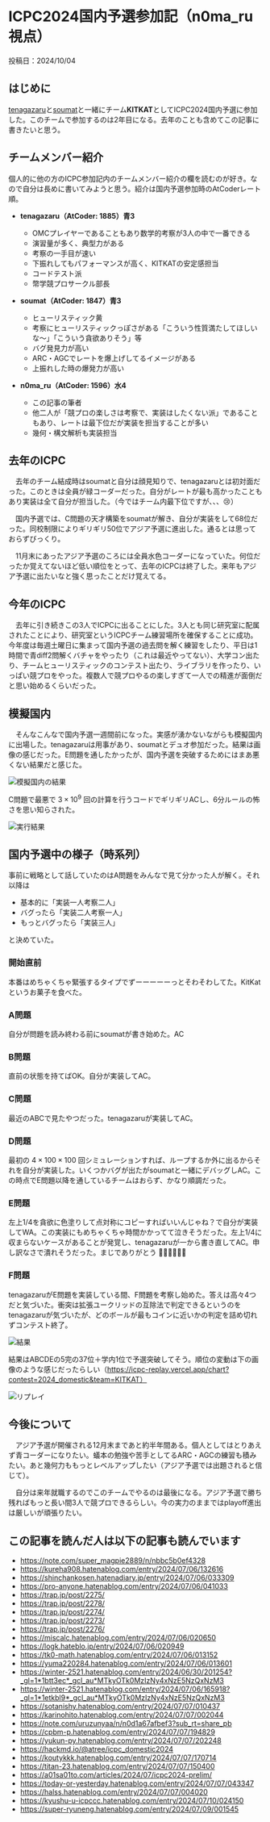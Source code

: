 # ICPC2024国内予選参加記（n0ma_ru視点）

投稿日：2024/10/04

## はじめに

[tenagazaru](https://atcoder.jp/users/tenagazaru)と[soumat](https://atcoder.jp/users/soumat)と一緒にチーム**KITKAT**としてICPC2024国内予選に参加した。このチームで参加するのは2年目になる。去年のことも含めてこの記事に書きたいと思う。

## チームメンバー紹介

個人的に他の方のICPC参加記内のチームメンバー紹介の欄を読むのが好き。なので自分は長めに書いてみようと思う。紹介は国内予選参加時のAtCoderレート順。

- **tenagazaru（AtCoder: 1885）青3**
    - OMCプレイヤーであることもあり数学的考察が3人の中で一番できる
    - 演習量が多く、典型力がある
    - 考察の一手目が速い
    - 下振れしてもパフォーマンスが高く、KITKATの安定感担当
    - コードテスト派
    - 幣学競プロサークル部長

- **soumat（AtCoder: 1847）青3**
    - ヒューリスティック黄
    - 考察にヒューリスティックっぽさがある「こういう性質満たしてほしいな～」「こういう貪欲ありそう」等
    - バグ発見力が高い
    - ARC・AGCでレートを爆上げしてるイメージがある
    - 上振れした時の爆発力が高い

- **n0ma_ru（AtCoder: 1596）水4**
    - この記事の筆者
    - 他二人が「競プロの楽しさは考察で、実装はしたくない派」であることもあり、レートは最下位だが実装を担当することが多い
    - 幾何・構文解析も実装担当

## 去年のICPC

　去年のチーム結成時はsoumatと自分は顔見知りで、tenagazaruとは初対面だった。このときは全員が緑コーダーだった。自分がレートが最も高かったこともあり実装は全て自分が担当した。（今ではチーム内最下位ですが、、、😢）

　国内予選では、C問題の天才構築をsoumatが解き、自分が実装をして68位だった。同校制限によりギリギリ50位でアジア予選に進出した。通るとは思っておらずびっくり。

　11月末にあったアジア予選のころには全員水色コーダーになっていた。何位だったか覚えてないほど低い順位をとって、去年のICPCは終了した。来年もアジア予選に出たいなと強く思ったことだけ覚えてる。

## 今年のICPC

　去年に引き続きこの3人でICPCに出ることにした。3人とも同じ研究室に配属されたことにより、研究室というICPCチーム練習場所を確保することに成功。今年度は毎週土曜日に集まって国内予選の過去問を解く練習をしたり、平日は1時間で青diff2問解くバチャをやったり（これは最近やってない）、大学コン出たり、チームヒューリスティックのコンテスト出たり、ライブラリを作ったり、いっぱい競プロをやった。複数人で競プロやるの楽しすぎて一人での精進が面倒だと思い始めるくらいだった。

## 模擬国内

　そんなこんなで国内予選一週間前になった。実感が湧かないながらも模擬国内に出場した。tenagazaruは用事があり、soumatとデュオ参加だった。結果は画像の感じだった。E問題を通したかったが、国内予選を突破するためにはまあ悪くない結果だと感じた。

![模擬国内の結果](fig/mogi.png)

C問題で最悪で $3 \times 10^9$ 回の計算を行うコードでギリギリACし、6分ルールの怖さを思い知らされた。

![実行結果](fig/mogi-run.png)

## 国内予選中の様子（時系列）

事前に戦略として話していたのはA問題をみんなで見て分かった人が解く。それ以降は

- 基本的に「実装一人考察二人」
- バグったら「実装二人考察一人」
- もっとバグったら「実装三人」

と決めていた。

### 開始直前

本番はめちゃくちゃ緊張するタイプでずーーーーーっとそわそわしてた。KitKatというお菓子を食べた。

### A問題

自分が問題を読み終わる前にsoumatが書き始めた。AC

### B問題

直前の状態を持てばOK。自分が実装してAC。

### C問題

最近のABCで見たやつだった。tenagazaruが実装してAC。

### D問題

最初の $4\times100\times100$ 回シミュレーションすれば、ループするか外に出るからそれを自分が実装した。いくつかバグが出たがsoumatと一緒にデバッグしAC。この時点でE問題以降を通しているチームはおらず、かなり順調だった。

### E問題

左上1/4を貪欲に色塗りして点対称にコピーすればいいんじゃね？で自分が実装してWA。この実装にもめちゃくちゃ時間かかってて泣きそうだった。左上1/4に収まらないケースがあることが発覚し、tenagazaruが一から書き直してAC。申し訳なさで潰れそうだった。まじでありがとう 🙇🙇🙇🙇🙇🙇

### F問題

tenagazaruがE問題を実装している間、F問題を考察し始めた。答えは高々4つだと気づいた。衝突は拡張ユークリッドの互除法で判定できるというのをtenagazaruが気づいたが、どのボールが最もコインに近いかの判定を詰め切れずコンテスト終了。

![結果](fig/icpc-result.png)

結果はABCDEの5完の37位＋学内1位で予選突破してそう。順位の変動は下の画像のような感じだったらしい（https://icpc-replay.vercel.app/chart?contest=2024_domestic&team=KITKAT）

![リプレイ](fig/icpc-replay.png)

## 今後について

　アジア予選が開催される12月末まであと約半年間ある。個人としてはとりあえず青コーダーになりたい。蟻本の勉強や苦手としてるARC・AGCの練習も積みたい。あと幾何力ももっとレベルアップしたい（アジア予選では出題されると信じて）。

　自分は来年就職するのでこのチームでやるのは最後になる。アジア予選で勝ち残ればもっと長い間3人で競プロできるらしい。今の実力のままではplayoff進出は厳しいが頑張りたい。

## この記事を読んだ人は以下の記事も読んでいます

- https://note.com/super_magpie2889/n/nbbc5b0ef4328
- https://kureha908.hatenablog.com/entry/2024/07/06/132616
- https://shinchankosen.hatenadiary.jp/entry/2024/07/06/033309
- https://pro-anyone.hatenablog.com/entry/2024/07/06/041033
- https://trap.jp/post/2275/
- https://trap.jp/post/2278/
- https://trap.jp/post/2274/
- https://trap.jp/post/2273/
- https://trap.jp/post/2276/
- https://miscalc.hatenablog.com/entry/2024/07/06/020650
- https://logk.hateblo.jp/entry/2024/07/06/020949
- https://tk0-math.hatenablog.com/entry/2024/07/06/013152
- https://yuma220284.hatenablog.com/entry/2024/07/06/013601
- https://winter-2521.hatenablog.com/entry/2024/06/30/201254?_gl=1*1btt3ec*_gcl_au*MTkyOTk0MzIzNy4xNzE5NzQxNzM3
- https://winter-2521.hatenablog.com/entry/2024/07/06/165918?_gl=1*1etkbl9*_gcl_au*MTkyOTk0MzIzNy4xNzE5NzQxNzM3
- https://sotanishy.hatenablog.com/entry/2024/07/07/010437
- https://karinohito.hatenablog.com/entry/2024/07/07/002044
- https://note.com/uruzunyaa/n/n0d1a67afbef3?sub_rt=share_pb
- https://cpbm-p.hatenablog.com/entry/2024/07/07/194829
- https://yukun-py.hatenablog.com/entry/2024/07/07/202248
- https://hackmd.io/@atree/icpc_domestic2024
- https://koutykkk.hatenablog.com/entry/2024/07/07/170714
- https://titan-23.hatenablog.com/entry/2024/07/07/150400
- https://a01sa01to.com/articles/2024/07/icpc2024-prelim/
- https://today-or-yesterday.hatenablog.com/entry/2024/07/07/043347
- https://halss.hatenablog.com/entry/2024/07/07/004020
- https://kyushu-u-icpccc.hatenablog.com/entry/2024/07/10/024150
- https://super-ryuneng.hatenablog.com/entry/2024/07/09/001545